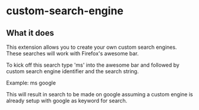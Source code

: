 # custom-search-engine

## What it does

This extension allows you to create your own custom search engines. These searches will work with Firefox's awesome bar.

To kick off this search type 'ms' into the awesome bar and followed by custom search engine identifier and the search string.

Example:
   ms google <search term>
   This will result in search to be made on google assuming a custom engine is already setup with google as keyword for search.

